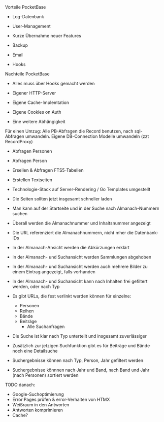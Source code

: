 Vorteile PocketBase
- Log-Datenbank
- User-Management
- Kurze Übernahme neuer Features
- Backup
- Email

- Hooks


Nachteile PocketBase
- Alles muss über Hooks gemacht werden
- Eigener HTTP-Server
- Eigene Cache-Implemtation
- Eigene Cookies on Auth

- Eine weitere Abhängigkeit


Für einen Umzug:
Alle PB-Abfragen die Record benutzen, nach sql-Abfragen umwandeln.
Eigene DB-Connection
Modelle umwandeln (zzt RecordProxy)


- Abfragen Personen
- Abfragen Person
- Ersellen & Abfragen FTS5-Tabellen
- Erstellen Textseiten

- Technologie-Stack auf Server-Rendering / Go Templates umgestellt
- Die Seiten sollten jetzt insgesamt schneller laden

- Man kann auf der Startseite und in der Suche nach Almanach-Nummern suchen
- Überall werden die Almanachnummer und Inhaltsnummer angezeigt
- Die URL referenziert die Almanachnummern, nicht mher die Datenbank-IDs

- In der Almanach-Ansicht werden die Abkürzungen erklärt
- In der Almanach- und Suchansicht werden Sammlungen abgehoben 
- In der Almanach- und Suchansicht werden auch mehrere Bilder zu einem Eintrag angezeigt, falls vorhanden
- In der Almanach- und Suchansicht kann nach Inhalten frei gefiltert werden, oder nach Typ

- Es gibt URLs, die fest verlinkt werden können für einzelne:
    - Personen 
    - Reihen
    - Bände
    - Beiträge
		- Alle Suchanfragen

- Die Suche ist klar nach Typ unterteilt und insgesamt zuverlässiger
- Zusätzlich zur jetzigen Suchfunktion gibt es für Beiträge und Bände noch eine Detailsuche
- Suchergebnisse können nach Typ, Person, Jahr gefiltert werden
- Suchergebnisse könnnen nach Jahr und Band, nach Band und Jahr (nach Personen) sortiert werden


TODO danach:
- Google-Suchoptimierung
- Error Pages prüfen & error-Verhalten von HTMX
- Weißraum in den Antworten
- Antworten komprimieren
- Cache?
